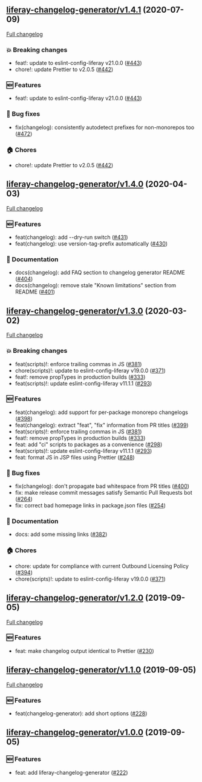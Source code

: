 ## [liferay-changelog-generator/v1.4.1](https://github.com/liferay/liferay-npm-tools/tree/liferay-changelog-generator/v1.4.1) (2020-07-09)

[Full changelog](https://github.com/liferay/liferay-npm-tools/compare/liferay-changelog-generator/v1.4.0...liferay-changelog-generator/v1.4.1)

### :boom: Breaking changes

-   feat!: update to eslint-config-liferay v21.0.0 ([\#443](https://github.com/liferay/liferay-npm-tools/pull/443))
-   chore!: update Prettier to v2.0.5 ([\#442](https://github.com/liferay/liferay-npm-tools/pull/442))

### :new: Features

-   feat!: update to eslint-config-liferay v21.0.0 ([\#443](https://github.com/liferay/liferay-npm-tools/pull/443))

### :wrench: Bug fixes

-   fix(changelog): consistently autodetect prefixes for non-monorepos too ([\#472](https://github.com/liferay/liferay-npm-tools/pull/472))

### :house: Chores

-   chore!: update Prettier to v2.0.5 ([\#442](https://github.com/liferay/liferay-npm-tools/pull/442))

## [liferay-changelog-generator/v1.4.0](https://github.com/liferay/liferay-npm-tools/tree/liferay-changelog-generator/v1.4.0) (2020-04-03)

[Full changelog](https://github.com/liferay/liferay-npm-tools/compare/liferay-changelog-generator/v1.3.0...liferay-changelog-generator/v1.4.0)

### :new: Features

-   feat(changelog): add --dry-run switch ([\#431](https://github.com/liferay/liferay-npm-tools/pull/431))
-   feat(changelog): use version-tag-prefix automatically ([\#430](https://github.com/liferay/liferay-npm-tools/pull/430))

### :book: Documentation

-   docs(changelog): add FAQ section to changelog generator README ([\#404](https://github.com/liferay/liferay-npm-tools/pull/404))
-   docs(changelog): remove stale "Known limitations" section from README ([\#401](https://github.com/liferay/liferay-npm-tools/pull/401))

## [liferay-changelog-generator/v1.3.0](https://github.com/liferay/liferay-npm-tools/tree/liferay-changelog-generator/v1.3.0) (2020-03-02)

[Full changelog](https://github.com/liferay/liferay-npm-tools/compare/liferay-changelog-generator/v1.2.0...liferay-changelog-generator/v1.3.0)

### :boom: Breaking changes

-   feat(scripts)!: enforce trailing commas in JS ([\#381](https://github.com/liferay/liferay-npm-tools/pull/381))
-   chore(scripts)!: update to eslint-config-liferay v19.0.0 ([\#371](https://github.com/liferay/liferay-npm-tools/pull/371))
-   feat!: remove propTypes in production builds ([\#333](https://github.com/liferay/liferay-npm-tools/pull/333))
-   feat(scripts)!: update eslint-config-liferay v11.1.1 ([\#293](https://github.com/liferay/liferay-npm-tools/pull/293))

### :new: Features

-   feat(changelog): add support for per-package monorepo changelogs ([\#398](https://github.com/liferay/liferay-npm-tools/pull/398))
-   feat(changelog): extract "feat", "fix" information from PR titles ([\#399](https://github.com/liferay/liferay-npm-tools/pull/399))
-   feat(scripts)!: enforce trailing commas in JS ([\#381](https://github.com/liferay/liferay-npm-tools/pull/381))
-   feat!: remove propTypes in production builds ([\#333](https://github.com/liferay/liferay-npm-tools/pull/333))
-   feat: add "ci" scripts to packages as a convenience ([\#298](https://github.com/liferay/liferay-npm-tools/pull/298))
-   feat(scripts)!: update eslint-config-liferay v11.1.1 ([\#293](https://github.com/liferay/liferay-npm-tools/pull/293))
-   feat: format JS in JSP files using Prettier ([\#248](https://github.com/liferay/liferay-npm-tools/pull/248))

### :wrench: Bug fixes

-   fix(changelog): don't propagate bad whitespace from PR titles ([\#400](https://github.com/liferay/liferay-npm-tools/pull/400))
-   fix: make release commit messages satisfy Semantic Pull Requests bot ([\#264](https://github.com/liferay/liferay-npm-tools/pull/264))
-   fix: correct bad homepage links in package.json files ([\#254](https://github.com/liferay/liferay-npm-tools/pull/254))

### :book: Documentation

-   docs: add some missing links ([\#382](https://github.com/liferay/liferay-npm-tools/pull/382))

### :house: Chores

-   chore: update for compliance with current Outbound Licensing Policy ([\#394](https://github.com/liferay/liferay-npm-tools/pull/394))
-   chore(scripts)!: update to eslint-config-liferay v19.0.0 ([\#371](https://github.com/liferay/liferay-npm-tools/pull/371))

## [liferay-changelog-generator/v1.2.0](https://github.com/liferay/liferay-npm-tools/tree/liferay-changelog-generator/v1.2.0) (2019-09-05)

[Full changelog](https://github.com/liferay/liferay-npm-tools/compare/liferay-changelog-generator/v1.1.0...liferay-changelog-generator/v1.2.0)

### :new: Features

-   feat: make changelog output identical to Prettier ([\#230](https://github.com/liferay/liferay-npm-tools/pull/230))

## [liferay-changelog-generator/v1.1.0](https://github.com/liferay/liferay-npm-tools/tree/liferay-changelog-generator/v1.1.0) (2019-09-05)

[Full changelog](https://github.com/liferay/liferay-npm-tools/compare/liferay-changelog-generator/v1.0.0...liferay-changelog-generator/v1.1.0)

### :new: Features

-   feat(changelog-generator): add short options ([\#228](https://github.com/liferay/liferay-npm-tools/pull/228))

## [liferay-changelog-generator/v1.0.0](https://github.com/liferay/liferay-npm-tools/tree/liferay-changelog-generator/v1.0.0) (2019-09-05)

### :new: Features

-   feat: add liferay-changelog-generator ([\#222](https://github.com/liferay/liferay-npm-tools/pull/222))
